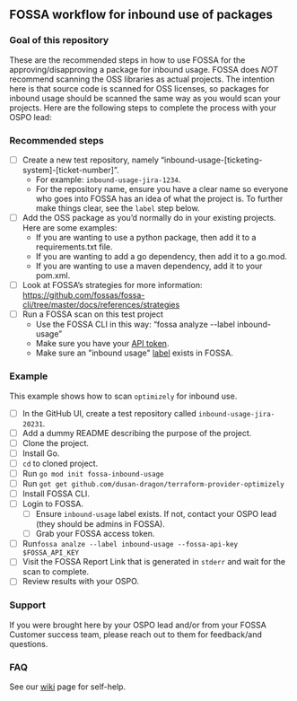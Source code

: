 ## FOSSA workflow for inbound use of packages

### Goal of this repository
These are the recommended steps in how to use FOSSA for the approving/disapproving a package for inbound usage. FOSSA does _NOT_ recommend scanning the OSS libraries as actual projects. The intention here is that source code is scanned for OSS licenses, so packages for inbound usage should be scanned the same way as you would scan your projects.
Here are the following steps to complete the process with your OSPO lead:

### Recommended steps
- [ ] Create a new test repository, namely “inbound-usage-[ticketing-system]-[ticket-number]”.
  - For example: `inbound-usage-jira-1234`. 
  - For the repository name, ensure you have a clear name so everyone who goes into FOSSA has an idea of what the project is. To further make things clear, see the `label` step below.
- [ ] Add the OSS package as you’d normally do in your existing projects. Here are some examples:
  - If you are wanting to use a python package, then add it to a requirements.txt file.
  - If you are wanting to add a go dependency, then add it to a go.mod.
  - If you are wanting to use a maven dependency, add it to your pom.xml. 
- [ ] Look at FOSSA’s strategies for more information: https://github.com/fossas/fossa-cli/tree/master/docs/references/strategies
- [ ] Run a FOSSA scan on this test project
  - Use the FOSSA CLI in this way: “fossa analyze --label inbound-usage”
  - Make sure you have your [API token](https://docs.fossa.com/docs/api-reference).
  - Make sure an "inbound usage" [label](https://docs.fossa.com/docs/projects-ui-whats-new#labels) exists in FOSSA.
     
### Example
This example shows how to scan `optimizely` for inbound use.

- [ ] In the GitHub UI, create a test repository called `inbound-usage-jira-20231`.
- [ ] Add a dummy README describing the purpose of the project.
- [ ] Clone the project.
- [ ] Install Go.
- [ ] `cd` to cloned project.
- [ ] Run `go mod init fossa-inbound-usage`
- [ ] Run `got get github.com/dusan-dragon/terraform-provider-optimizely`
- [ ] Install FOSSA CLI.
- [ ] Login to FOSSA.
  - [ ] Ensure `inbound-usage` label exists. If not, contact your OSPO lead (they should be admins in FOSSA).
  - [ ] Grab your FOSSA access token.
- [ ] Run`fossa analze --label inbound-usage --fossa-api-key $FOSSA_API_KEY`
- [ ] Visit the FOSSA Report Link that is generated in `stderr` and wait for the scan to complete.
- [ ] Review results with your OSPO.

### Support
If you were brought here by your OSPO lead and/or from your FOSSA Customer success team, please reach out to them for feedback/and questions.

### FAQ
See our [wiki](https://github.com/fossas/fossa-inbound-usage-workflow/wiki/FAQ) page for self-help.
